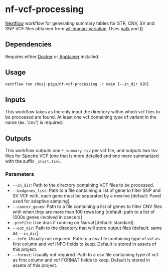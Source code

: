 # nf-vcf-processing

[Nextflow] workflow for generating summary tables for STR, CNV, SV and SNP VCF files obtained from [wf-human-variation]. Uses [gatk] and [R].

## Dependencies

Requires either [Docker] or [Apptainer] installed.

## Usage

``` sh
nextflow run chusj-pigu/nf-vcf-processing -r main [--in_dir DIR] 
```

## Inputs

This workflow takes as the only input the directory within which vcf files to be processed are found. At least one vcf containing type of variant in the name (ex. 'cnv') is required.

## Outputs

This workflow outputs one `*_summary.tsv` per vcf file, and outputs two tsv files for Spectre VCF (one that is more detailed and one more summarized with the suffix `_short.tsv`).

### Parameters

- `--in_dir`: Path to the directory containing VCF files to be processed.
- `--bedgenes_list`: Path to a file containing a list of gene to filter SNP and SV VCF with, each gene must be separated by a newline [default: Panel used for adaptive samping].
- `--cancer_genes`: Path to a file containing a list of genes to filter CNV files with when they are more than 100 rows long [default: path to a list of 1000s genes involved in cancers]
- `-profile`: Use drac if running on Narval [default: standard].
- `--out_dir`: Path to the directory that will store output files [default: same as `--in_dir`]
- `--info`: Usually not required. Path to a csv file containing type of vcf as first column and vcf INFO fields to keep. Default is stored in assets of this project.
- `--format`: Usually not required. Path to a csv file containing type of vcf as first column and vcf FORMAT fields to keep. Default is stored in assets of this project.

[Docker]: https://www.docker.com
[Apptainer]: https://apptainer.org
[Nextflow]: https://www.nextflow.io/docs/latest/index.html
[gatk]: https://gatk.broadinstitute.org/hc/en-us
[R]: https://www.r-project.org
[wf-human-variation]: https://github.com/epi2me-labs/wf-human-variation